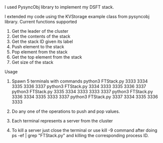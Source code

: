 I used PysyncObj library to implement my DSFT stack.

I extended my code using the KVStorage example class from pysyncobj library.
Current functions supported
1. Get the leader of the cluster
2. Get the contents of the stack
3. Get the stack ID given its label
4. Push element to the stack
5. Pop element from the stack
6. Get the top element from the stack
7. Get size of the stack

Usage
1. Spawn 5 terminals with commands
python3 FTStack.py 3333 3334 3335 3336 3337
python3 FTStack.py 3334 3333 3335 3336 3337
python3 FTStack.py 3335 3334 3333 3333 3337
python3 FTStack.py 3336 3334 3335 3333 3337
python3 FTStack.py 3337 3334 3335 3336 3333

2. Do any one of the operations to push and pop values.
3. Each terminal represents a server from the cluster
4. To kill a server just close the terminal or use kill -9 command after doing
ps -ef | grep "FTStack.py" and killing the corresponding process ID.

